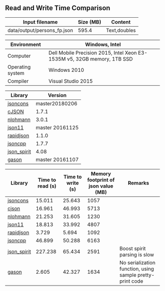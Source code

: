 
## Read and Write Time Comparison


Input filename|Size (MB)|Content
---|---|---
data/output/persons_fp.json|595.4|Text,doubles

Environment|Windows, Intel
---|---
Computer|Dell Mobile Precision 2015, Intel Xeon E3-1535M v5, 32GB memory, 1TB SSD
Operating system|Windows 2010
Compiler|Visual Studio 2015

Library|Version
---|---
[jsoncons](https://github.com/danielaparker/jsoncons)|master20180206
[cJSON](https://github.com/DaveGamble/cJSON)|1.7.1
[nlohmann](https://github.com/nlohmann/json)|3.0.1
[json11](https://github.com/dropbox/json11)|master 20161125
[rapidjson](https://github.com/miloyip/rapidjson)|1.1.0
[jsoncpp](https://github.com/open-source-parsers/jsoncpp)|1.7.7
[json_spirit](http://www.codeproject.com/Articles/20027/JSON-Spirit-A-C-JSON-Parser-Generator-Implemented)|4.08
[gason](https://github.com/vivkin/gason)|master 20161107

Library|Time to read (s)|Time to write (s)|Memory footprint of json value (MB)|Remarks
---|---|---|---|---
[jsoncons](https://github.com/danielaparker/jsoncons)|15.011|25.643|1057|
[cjson](https://github.com/DaveGamble/cJSON)|16.961|46.993|5713|
[nlohmann](https://github.com/nlohmann/json)|21.253|31.605|1230|
[json11](https://github.com/dropbox/json11)|18.813|33.992|4807|
[rapidjson](https://github.com/miloyip/rapidjson)|3.729|5.694|1092|
[jsoncpp](https://github.com/open-source-parsers/jsoncpp)|46.899|50.288|6163|
[json_spirit](http://www.codeproject.com/Articles/20027/JSON-Spirit-A-C-JSON-Parser-Generator-Implemented)|227.238|65.434|2591|Boost spirit parsing is slow
[gason](https://github.com/vivkin/gason)|2.605|42.327|1634|No serialization function, using sample pretty-print code

